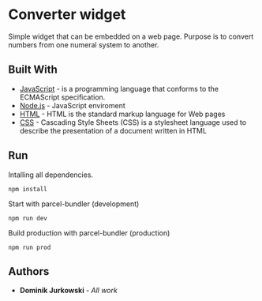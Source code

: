 # Converter widget

Simple widget that can be embedded on a web page. Purpose is to convert numbers from one numeral system to another.

## Built With

* [JavaScript](https://developer.mozilla.org/en-US/docs/Web/JavaScript) - is a programming language that conforms to the ECMAScript specification.
* [Node.js](nodejs.org) - JavaScript enviroment
* [HTML](https://developer.mozilla.org/pl/docs/Learn/Getting_started_with_the_web/HTML_basics) - HTML is the standard markup language for Web pages
* [CSS](https://developer.mozilla.org/en-US/docs/Web/CSS) - Cascading Style Sheets (CSS) is a stylesheet language used to describe the presentation of a document written in HTML


## Run

Intalling all dependencies.

```
npm install
```

Start with parcel-bundler (development)

```
npm run dev
```

Build production with parcel-bundler (production)

```
npm run prod
```

## Authors

* **Dominik Jurkowski** - *All work*